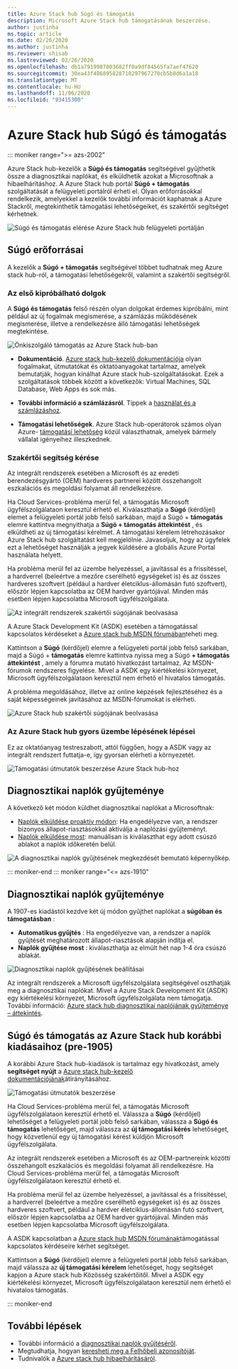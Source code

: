```yaml
---
title: Azure Stack hub Súgó és támogatás
description: Microsoft Azure Stack hub támogatásának beszerzése.
author: justinha
ms.topic: article
ms.date: 02/26/2020
ms.author: justinha
ms.reviewer: shisab
ms.lastreviewed: 02/26/2020
ms.openlocfilehash: db1a7919987803682ff0a9df84565fa7aef47620
ms.sourcegitcommit: 30ea43f486895828710297967270cb5b8d6a1a18
ms.translationtype: MT
ms.contentlocale: hu-HU
ms.lasthandoff: 11/06/2020
ms.locfileid: "93415300"
---
```

# <a name="azure-stack-hub-help-and-support"></a>Azure Stack hub Súgó és támogatás

::: moniker range=">= azs-2002"

Azure Stack hub-kezelők a **Súgó és támogatás** segítségével gyűjthetik össze a diagnosztikai naplókat, és elküldhetik azokat a Microsoftnak a hibaelhárításhoz. A Azure Stack hub portál **Súgó + támogatás** szolgáltatását a felügyeleti portálról érheti el. Olyan erőforrásokkal rendelkezik, amelyekkel a kezelők további információt kaphatnak a Azure Stackről, megtekinthetik támogatási lehetőségeiket, és szakértői segítséget kérhetnek.  

![Súgó és támogatás elérése Azure Stack hub felügyeleti portálján](media/azure-stack-help-and-support/help-and-support.png)

## <a name="help-resources"></a>Súgó erőforrásai

A kezelők a **Súgó + támogatás** segítségével többet tudhatnak meg Azure stack hub-ról, a támogatási lehetőségekről, valamint a szakértői segítségről.

### <a name="things-to-try-first"></a>Az első kipróbálható dolgok

A **Súgó és támogatás** felső részén olyan dolgokat érdemes kipróbálni, mint például az új fogalmak megismerése, a számlázás működésének megismerése, illetve a rendelkezésre álló támogatási lehetőségek megtekintése.

![Önkiszolgáló támogatás az Azure Stack hub-ban](media/azure-stack-help-and-support/get-support-tiles.png)

- **Dokumentáció**. [Azure stack hub-kezelő dokumentációja](index.yml) olyan fogalmakat, útmutatókat és oktatóanyagokat tartalmaz, amelyek bemutatják, hogyan kínálhat Azure stack hub-szolgáltatásokat. Ezek a szolgáltatások többek között a következők: Virtual Machines, SQL Database, Web Apps és sok más.

- **További információ a számlázásról**. Tippek a [használat és a számlázáshoz](azure-stack-billing-and-chargeback.md).

- **Támogatási lehetőségek**. Azure Stack hub-operátorok számos olyan Azure- [támogatási lehetőség](./azure-stack-manage-basics.md) közül választhatnak, amelyek bármely vállalat igényeihez illeszkednek.

### <a name="get-expert-help"></a>Szakértői segítség kérése

Az integrált rendszerek esetében a Microsoft és az eredeti berendezésgyártó (OEM) hardveres partnerei között összehangolt eszkalációs és megoldási folyamat áll rendelkezésre.

Ha Cloud Services-probléma merül fel, a támogatás Microsoft ügyfélszolgálataon keresztül érhető el. Kiválaszthatja a **Súgó** (kérdőjel) elemet a felügyeleti portál jobb felső sarkában, majd a Súgó + **támogatás** elemre kattintva megnyithatja a **Súgó + támogatás áttekintést** , és elküldheti az új támogatási kérelmet. A támogatási kérelem létrehozásakor Azure Stack hub szolgáltatást kell megjelölnie. Javasoljuk, hogy az ügyfelek ezt a lehetőséget használják a jegyek küldésére a globális Azure Portal használata helyett.

Ha probléma merül fel az üzembe helyezéssel, a javítással és a frissítéssel, a hardverrel (beleértve a mezőre cserélhető egységeket is) és az összes hardveres szoftvert (például a hardver életciklus-állomásán futó szoftvert), először lépjen kapcsolatba az OEM hardver gyártójával. Minden más esetben lépjen kapcsolatba Microsoft ügyfélszolgálata.

![Az integrált rendszerek szakértői súgójának beolvasása](media/azure-stack-help-and-support/get-support-integrated.png)

A Azure Stack Development Kit (ASDK) esetében a támogatással kapcsolatos kérdéseket a [Azure stack hub MSDN fórumában](https://social.msdn.microsoft.com/Forums/azure/home?forum=azurestack)teheti meg.

Kattintson a **Súgó** (kérdőjel) elemre a felügyeleti portál jobb felső sarkában, majd a Súgó + **támogatás** elemre kattintva nyissa meg a Súgó **+ támogatás áttekintést** , amely a fórumra mutató hivatkozást tartalmaz. Az MSDN-fórumok rendszeres figyelése. Mivel a ASDK egy kiértékelési környezet, Microsoft ügyfélszolgálataon keresztül nem érhető el hivatalos támogatás.

A probléma megoldásához, illetve az online képzések fejlesztéséhez és a saját képességeinek javításához az MSDN-fórumokat is elérheti.

![Azure Stack hub szakértői súgójának beolvasása](media/azure-stack-help-and-support/get-support-cards.png)

### <a name="get-up-to-speed-with-azure-stack-hub"></a>Az Azure Stack hub gyors üzembe lépésének lépései

Ez az oktatóanyag testreszabott, attól függően, hogy a ASDK vagy az integrált rendszert futtatja-e, így gyorsan elérheti a környezetét.

![Támogatási útmutatók beszerzése Azure Stack hub-hoz](media/azure-stack-help-and-support/get-support-tutorials.png)

## <a name="diagnostic-log-collection"></a>Diagnosztikai naplók gyűjteménye

A következő két módon küldhet diagnosztikai naplókat a Microsoftnak:

- [Naplók elküldése proaktív módon](./azure-stack-diagnostic-log-collection-overview.md#send-logs-proactively): Ha engedélyezve van, a rendszer bizonyos állapot-riasztásokkal aktiválja a naplózási gyűjteményt.
- [Naplók elküldése most](./azure-stack-diagnostic-log-collection-overview.md#send-logs-now): manuálisan is kiválaszthat egy adott csúszó ablakot a naplók időkeretén belül.

![A diagnosztikai naplók gyűjtésének megkezdését bemutató képernyőkép.](media/azure-stack-help-and-support/banner-enable-automatic-log-collection.png)

::: moniker-end
::: moniker range="<= azs-1910"

## <a name="diagnostic-log-collection"></a>Diagnosztikai naplók gyűjteménye

A 1907-es kiadástól kezdve két új módon gyűjthet naplókat a **súgóban és támogatásban** :

- **Automatikus gyűjtés** : Ha engedélyezve van, a rendszer a naplók gyűjtését meghatározott állapot-riasztások alapján indítja el.
- **Naplók gyűjtése most** : kiválaszthatja az elmúlt hét nap 1-4 óra csúszó ablakát.

![Diagnosztikai naplók gyűjtésének beállításai](media/azure-stack-automatic-log-collection/azure-stack-log-collection-overview.png)

Az integrált rendszerek a Microsoft ügyfélszolgálata segítségével oszthatják meg a diagnosztikai naplókat. Mivel a Azure Stack Development Kit (ASDK) egy kiértékelési környezet, Microsoft ügyfélszolgálata nem támogatja. További információ: [Azure stack hub diagnosztikai naplójának gyűjteménye – áttekintés](azure-stack-diagnostic-log-collection-overview.md).

## <a name="help-and-support-for-earlier-releases-azure-stack-hub-pre-1905"></a>Súgó és támogatás az Azure Stack hub korábbi kiadásaihoz (pre-1905)

A korábbi Azure Stack hub-kiadások is tartalmaz egy hivatkozást, amely **segítséget nyújt** a [Azure stack hub-kezelő dokumentációjának](./index.yml)átirányításához.

![Támogatási útmutatók beszerzése](media/azure-stack-help-and-support/get-support-previous.png)

Ha Cloud Services-probléma merül fel, a támogatás Microsoft ügyfélszolgálataon keresztül érhető el. Válassza a **Súgó** (kérdőjel) lehetőséget a felügyeleti portál jobb felső sarkában, válassza a **Súgó és támogatás** lehetőséget, majd válassza az **új támogatási kérés** lehetőséget, hogy közvetlenül egy új támogatási kérést küldjön Microsoft ügyfélszolgálata.

Az integrált rendszerek esetében a Microsoft és az OEM-partnereink közötti összehangolt eszkalációs és megoldási folyamat áll rendelkezésre. Ha Cloud Services-probléma merül fel, a támogatás Microsoft ügyfélszolgálataon keresztül érhető el.

Ha probléma merül fel az üzembe helyezéssel, a javítással és a frissítéssel, a hardverrel (beleértve a mezőre cserélhető egységeket is) és az összes hardveres szoftvert, például a hardver életciklus-állomásán futó szoftvert, először lépjen kapcsolatba az OEM hardver gyártójával. Minden más esetben lépjen kapcsolatba Microsoft ügyfélszolgálata.

A ASDK kapcsolatban a [Azure stack hub MSDN fórumának](https://social.msdn.microsoft.com/Forums/azure/home?forum=azurestack)támogatással kapcsolatos kérdéseire kérhet segítséget.

Kattintson a **Súgó** (kérdőjel) elemre a felügyeleti portál jobb felső sarkában, majd válassza az **új támogatási kérelem** lehetőséget, hogy segítséget kapjon a Azure stack hub Közösség szakértőitől. Mivel a ASDK egy kiértékelési környezet, Microsoft ügyfélszolgálataon keresztül nem érhető el hivatalos támogatás.

::: moniker-end

## <a name="next-steps"></a>További lépések

- További információ a [diagnosztikai naplók gyűjtéséről](./azure-stack-diagnostic-log-collection-overview.md?view=azs-2002).
- Megtudhatja, hogyan [keresheti meg a Felhőbeli azonosítóját](azure-stack-find-cloud-id.md).
- Tudnivalók a [Azure stack hub hibaelhárításáról](azure-stack-troubleshooting.md).